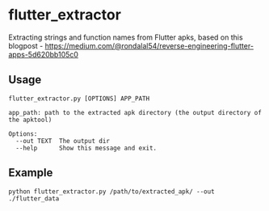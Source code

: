# flutter_extractor
Extracting strings and function names from Flutter apks, based on this blogpost - https://medium.com/@rondalal54/reverse-engineering-flutter-apps-5d620bb105c0

## Usage
```
flutter_extractor.py [OPTIONS] APP_PATH

app_path: path to the extracted apk directory (the output directory of the apktool)

Options:
  --out TEXT  The output dir
  --help      Show this message and exit.
```
## Example
```python flutter_extractor.py /path/to/extracted_apk/ --out ./flutter_data```
